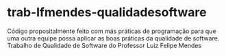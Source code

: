 trab-lfmendes-qualidadesoftware
===============================
Código propositalmente feito com más práticas de programação para que uma outra equipe possa aplicar as boas práticas da qualidade de software.
Trabalho de Qualidade de Software do Professor Luiz Felipe Mendes
